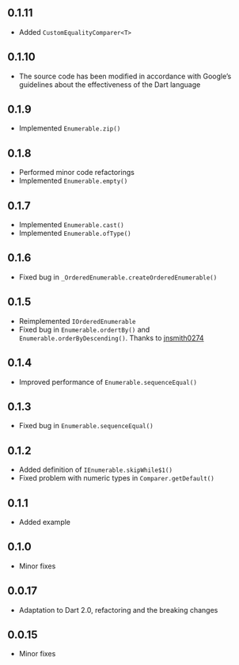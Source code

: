 ## 0.1.11

- Added `CustomEqualityComparer<T>`

## 0.1.10

- The source code has been modified in accordance with Google’s guidelines about the effectiveness of the Dart language

## 0.1.9

- Implemented `Enumerable.zip()`

## 0.1.8

- Performed minor code refactorings
- Implemented `Enumerable.empty()`

## 0.1.7

- Implemented `Enumerable.cast()`
- Implemented `Enumerable.ofType()`

## 0.1.6

- Fixed bug in `_OrderedEnumerable.createOrderedEnumerable()`

## 0.1.5

- Reimplemented `IOrderedEnumerable`
- Fixed bug in `Enumerable.ordertBy()` and `Enumerable.orderByDescending()`. Thanks to [jnsmith0274](https://github.com/jnsmith0274)

## 0.1.4

- Improved performance of `Enumerable.sequenceEqual()`

## 0.1.3

- Fixed bug in `Enumerable.sequenceEqual()`

## 0.1.2

- Added definition of `IEnumerable.skipWhile$1()`
- Fixed problem with numeric types in `Comparer.getDefault()`

## 0.1.1

- Added example

## 0.1.0

- Minor fixes

## 0.0.17

- Adaptation to Dart 2.0, refactoring and the breaking changes

## 0.0.15

- Minor fixes
